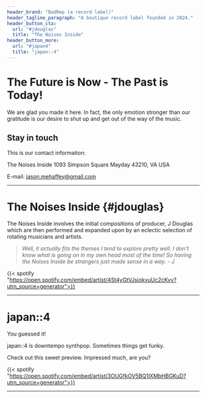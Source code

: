 ```yaml
---
header_brand: "BadRep (a record label)"
header_tagline_paragraph: "A boutique record label founded in 2024."
header_button_cta:
  url: "#jdouglas"
  title: "The Noises Inside"
header_button_more:
  url: "#japan4"
  title: "japan::4"
---
```


# The Future is Now - The Past is Today!

We are glad you made it here. In fact, the only emotion stronger than our gratitude is our desire to shut up and get out of the way of the music.

## Stay in touch

This is our contact information:

The Noises Inside
1093 Simpson Square
Mayday 43210, VA
USA

E-mail: jason.mehaffey@gmail.com

---

# The Noises Inside {#jdouglas}

The Noises Inside involves the initial compositions of producer, J Douglas which are then performed and expanded upon by an eclectic selection of rotating musicians and artists. 

> _Well, it actually fits the themes I tend to explore pretty well. I don't know what is going on in my own head most of the time! So having the Noises Inside be strangers just made sense in a way. - *J*_

{{< spotify "https://open.spotify.com/embed/artist/4St4yGtVJsiokvuUc2cKvv?utm_source=generator">}}

---

# japan::4 

You guessed it! 

japan::4 is downtempo synthpop. Sometimes things get funky.

Check out this sweet preview. Impressed much, are you?

{{< spotify "https://open.spotify.com/embed/artist/3OUGfkOV5BQ1lXMbHBGKuD?utm_source=generator">}}

---
